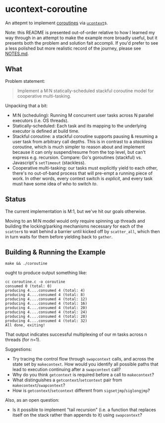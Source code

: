 # ucontext-coroutine

An attepmt to implement [coroutines](https://en.wikipedia.org/wiki/Coroutine) via [`ucontext`](https://www.gnu.org/software/libc/manual/html_node/System-V-contexts.html)s.

Note: this README is presented out-of-order relative to how I learned my way through in an attempt to make the example more broadly useful, but it presents both the problem and solution fait accompli. If you'd prefer to see a less polished but more realistic record of the journey, please see [NOTES.md](NOTES.md).

## What

Problem statement:

> Implement a M:N statically-scheduled stackful coroutine model for cooperative multi-tasking.

Unpacking that a bit:

* M:N (scheduling): Running M concurrent user tasks across N parallel executors (i.e. OS threads).
* Statically-scheduled: Each task and its mapping to the underlying executor is defined at build time.
* Stackful coroutine: a stackful coroutine supports pausing & resuming a user task from arbitrary call depths. This is in contrast to a _stackless_ coroutine, which is much simpler to reason about and implement because it can only suspend/resume from the top level, but can't express e.g. recursion. Compare: Go's goroutines (stackful) vs. Javascript's `setTimeout` (stackless).
* Cooperative multi-tasking: our tasks must explicitly yield to each other, there's no out-of-band process that will pre-empt a running piece of work. In other words, every context switch is _explicit_, and every task must have some idea of who to switch _to_.

## Status

The current implementation is M:1, but we've hit our goals otherwise.

Moving to an M:N model would only require spinning up threads and building the locking/parking mechanisms necessary for each of the `scatter`s to wait behind a barrier until kicked off by `scatter_all`, which then in turn waits for them before yielding back to `gather`.

## Building & Running the Example

```
make && ./coroutine
```

ought to produce output something like:

```
cc coroutine.c -o coroutine
consumed 0 (total: 0)
producing 4....consumed 4 (total: 4)
producing 4....consumed 4 (total: 8)
producing 4....consumed 4 (total: 12)
producing 4....consumed 4 (total: 16)
producing 4....consumed 4 (total: 20)
producing 4....consumed 4 (total: 24)
producing 4....consumed 4 (total: 28)
producing 4....consumed 4 (total: 32)
All done, exiting!
```

That output indicates successful multiplexing of our m tasks across n threads (for n=1).

Suggestions:

* Try tracing the control flow through `swapcontext` calls, and across the state set by `makecontext`. How would you identify all possible paths that lead to execution continuing after a `swapcontext` call?
* Why do you think `getcontext` is required before a call to `makecontext`?
* What distinguishes a `getcontext`/`setcontext` pair from `makecontext`/`swapcontext`?
* How is `getcontext`/`setcontext` different from `sigsetjmp`/`siglongjmp`?

Also, as an open question:

* Is it possible to implement "tail recursion" (i.e. a function that replaces itself on the stack rather than appends to it) using `swapcontext`?
